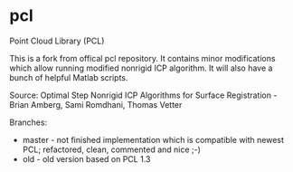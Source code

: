 pcl
===

Point Cloud Library (PCL)

This is a fork from offical pcl repository.
It contains minor modifications which allow running modified nonrigid ICP algorithm.
It will also have a bunch of helpful Matlab scripts.

Source: Optimal Step Nonrigid ICP Algorithms for Surface Registration -Brian Amberg, Sami Romdhani, Thomas Vetter

Branches:
- master - not finished implementation which is compatible with newest PCL; refactored, clean, commented and nice ;-)
- old - old version based on PCL 1.3
